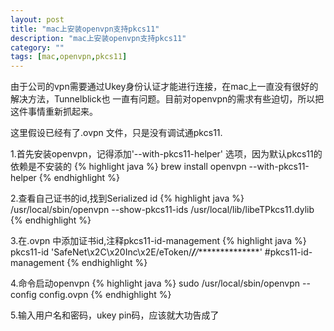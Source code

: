 ```yaml
---
layout: post
title: "mac上安装openvpn支持pkcs11"
description: "mac上安装openvpn支持pkcs11"
category: ""
tags: [mac,openvpn,pkcs11]
---
```


由于公司的vpn需要通过Ukey身份认证才能进行连接，在mac上一直没有很好的解决方法，Tunnelblick也
一直有问题。目前对openvpn的需求有些迫切，所以把这件事情重新抓起来。

这里假设已经有了.ovpn 文件，只是没有调试通pkcs11.

1.首先安装openvpn，记得添加'--with-pkcs11-helper' 选项，因为默认pkcs11的依赖是不安装的
{% highlight java %}
brew install openvpn --with-pkcs11-helper
{% endhighlight %}

2.查看自己证书的id,找到Serialized id
{% highlight java %}
/usr/local/sbin/openvpn --show-pkcs11-ids /usr/local/lib/libeTPkcs11.dylib
{% endhighlight %}

3.在.ovpn 中添加证书id,注释pkcs11-id-management
{% highlight java %}
pkcs11-id 'SafeNet\x2C\x20Inc\x2E/eToken/******/*****/***************'
#pkcs11-id-management
{% endhighlight %}

4.命令启动openvpn
{% highlight java %}
sudo /usr/local/sbin/openvpn --config config.ovpn
{% endhighlight %}

5.输入用户名和密码，ukey pin码，应该就大功告成了
